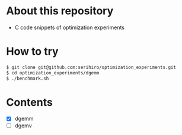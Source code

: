 # About this repository
- C code snippets of optimization experiments

# How to try

```sh
$ git clone git@github.com:serihiro/optimization_experiments.git
$ cd optimization_experiments/dgemm
$ ./benchmark.sh
```

# Contents
- [x] dgemm
- [ ] dgemv
